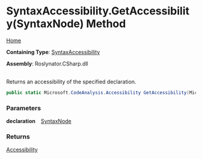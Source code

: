 # SyntaxAccessibility\.GetAccessibility\(SyntaxNode\) Method

[Home](../../../../README.md)

**Containing Type**: [SyntaxAccessibility](../README.md)

**Assembly**: Roslynator\.CSharp\.dll

\
Returns an accessibility of the specified declaration\.

```csharp
public static Microsoft.CodeAnalysis.Accessibility GetAccessibility(Microsoft.CodeAnalysis.SyntaxNode declaration)
```

### Parameters

**declaration** &ensp; [SyntaxNode](https://docs.microsoft.com/en-us/dotnet/api/microsoft.codeanalysis.syntaxnode)

### Returns

[Accessibility](https://docs.microsoft.com/en-us/dotnet/api/microsoft.codeanalysis.accessibility)


